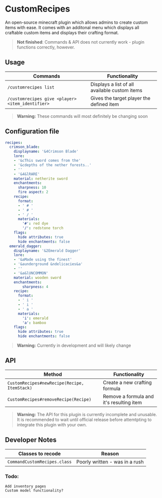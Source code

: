 # CustomRecipes
An open-source minecraft plugin which allows admins to create custom items with ease. It comes with an additonal menu which displays all craftable custom items and displays their crafting format.

> **Not finished**: Commands & API does not currently work - plugin functions correctly, however.

## Usage
| Commands                                            | Functionality
|-----------------------------------------------------|------------------------------------------------|
|`/customrecipes list`                                |Displays a list of all available custom items   |
|`/customrecipes give <player> <item_identifier>`     |Gives the target player the defined item        |
> **Warning:** These commands will most definitely be changing soon

## Configuration file
```yaml
recipes:
  crimson_blade:
    displayname: '&4Crimson Blade'
    lore:
    - '&cThis sword comes from the'
    - '&cdepths of the nether forests..'
    - ''
    - '&4&lRARE'
    material: netherite sword
    enchantments:
      sharpness: 10
      fire aspect: 2
    recipe:
      format:
      - ' # '
      - ' # '
      - ' / '
      materials:
        '#': red dye
        '/': redstone torch
    flags:
      hide attributes: true
      hide enchantments: false
  emerald_dagger:
    displayname: '&2Emerald Dagger'
    lore:
    - '&aMade using the finest'
    - '&aunderground &ndelicacies&a'
    - ''
    - '&a&lUNCOMMON'
    material: wooden sword
    enchantments:
        sharpness: 4
    recipe:
      format:
      - ' i '
      - ' i '
      - ' a '
      materials:
        'i': emerald
        'a': bamboo
    flags:
      hide attributes: true
      hide enchantments: false
```

>**Warning:** Currently in development and will likely change

## API
| Method                                              | Functionality                        
|-----------------------------------------------------|------------------------------------------------|
|`CustomRecipes#newRecipe(Recipe, ItemStack)`         |Create a new crafting formula                   |
|`CustomRecipes#removeRecipe(Recipe)`                 |Remove a formula and it's resulting item        |

>**Warning:** The API for this plugin is currently incomplete and unusable. It is recommended to wait until official release before attemtpting to integrate this plugin with your own.

## Developer Notes

| Classes to recode                                   | Reason                        
|-----------------------------------------------------|------------------------------------------------|
|`CommandCustomRecipes.class`                         | Poorly written - was in a rush                 |

### Todo:
    Add inventory pages
    Custom model functionality?
